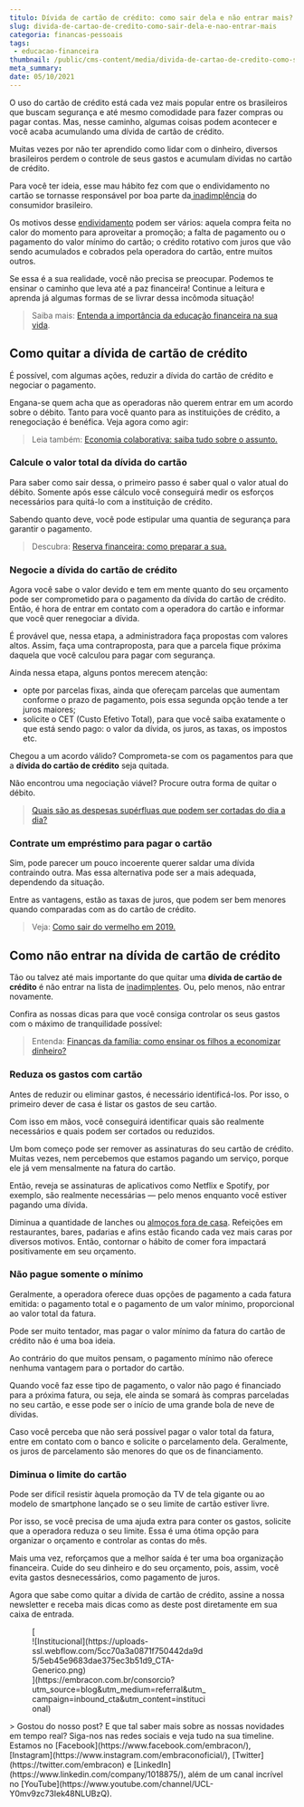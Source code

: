 ```yaml
---
titulo: Dívida de cartão de crédito: como sair dela e não entrar mais?
slug: divida-de-cartao-de-credito-como-sair-dela-e-nao-entrar-mais
categoria: financas-pessoais
tags:
 - educacao-financeira
thumbnail: /public/cms-content/media/divida-de-cartao-de-credito-como-sair-dela-e-nao-entrar-mais.jpg
meta_summary: 
date: 05/10/2021
---
```

O uso do cartão de crédito está cada vez mais popular entre os brasileiros que buscam segurança e até mesmo comodidade para fazer compras ou pagar contas. Mas, nesse caminho, algumas coisas podem acontecer e você acaba acumulando uma dívida de cartão de crédito.

Muitas vezes por não ter aprendido como lidar com o dinheiro, diversos brasileiros perdem o controle de seus gastos e acumulam dívidas no cartão de crédito.

Para você ter ideia, esse mau hábito fez com que o endividamento no cartão se tornasse responsável por boa parte da[ inadimplência](https://www.embracon.com.br/blog/o-que-acontece-se-houver-atraso-na-parcela-do-consorcio-entenda-aqui) do consumidor brasileiro.

Os motivos desse [endividamento](https://www.embracon.com.br/blog/saiba-o-que-fazer-para-limpar-o-nome) podem ser vários: aquela compra feita no calor do momento para aproveitar a promoção; a falta de pagamento ou o pagamento do valor mínimo do cartão; o crédito rotativo com juros que vão sendo acumulados e cobrados pela operadora do cartão, entre muitos outros.

Se essa é a sua realidade, você não precisa se preocupar. Podemos te ensinar o caminho que leva até a paz financeira! Continue a leitura e aprenda já algumas formas de se livrar dessa incômoda situação!

> Saiba mais: [Entenda a importância da educação financeira na sua vida](https://www.embracon.com.br/blog/entenda-a-importancia-da-educacao-financeira-na-sua-vida).

Como quitar a dívida de cartão de crédito
-----------------------------------------

É possível, com algumas ações, reduzir a dívida do cartão de crédito e negociar o pagamento.

Engana-se quem acha que as operadoras não querem entrar em um acordo sobre o débito. Tanto para você quanto para as instituições de crédito, a renegociação é benéfica. Veja agora como agir:

> Leia também: [Economia colaborativa: saiba tudo sobre o assunto.](https://www.embracon.com.br/blog/economia-colaborativa-saiba-tudo-sobre-o-assunto)

### Calcule o valor total da dívida do cartão

Para saber como sair dessa, o primeiro passo é saber qual o valor atual do débito. Somente após esse cálculo você conseguirá medir os esforços necessários para quitá-lo com a instituição de crédito.

Sabendo quanto deve, você pode estipular uma quantia de segurança para garantir o pagamento.

> Descubra: [Reserva financeira: como preparar a sua.](https://www.embracon.com.br/blog/reserva-financeira-como-preparar-a-sua)

### Negocie a dívida do cartão de crédito

Agora você sabe o valor devido e tem em mente quanto do seu orçamento pode ser comprometido para o pagamento da dívida do cartão de crédito. Então, é hora de entrar em contato com a operadora do cartão e informar que você quer renegociar a dívida.

É provável que, nessa etapa, a administradora faça propostas com valores altos. Assim, faça uma contraproposta, para que a parcela fique próxima daquela que você calculou para pagar com segurança.

Ainda nessa etapa, alguns pontos merecem atenção:

- opte por parcelas fixas, ainda que ofereçam parcelas que aumentam conforme o prazo de pagamento, pois essa segunda opção tende a ter juros maiores;
- solicite o CET (Custo Efetivo Total), para que você saiba exatamente o que está sendo pago: o valor da dívida, os juros, as taxas, os impostos etc.

Chegou a um acordo válido? Comprometa-se com os pagamentos para que a **dívida do cartão de crédito** seja quitada.

Não encontrou uma negociação viável? Procure outra forma de quitar o débito.

> [Quais são as despesas supérfluas que podem ser cortadas do dia a dia?](https://www.embracon.com.br/blog/quais-sao-as-despesas-superfluas-que-podem-ser-cortadas-do-dia-a-dia)

### Contrate um empréstimo para pagar o cartão

Sim, pode parecer um pouco incoerente querer saldar uma dívida contraindo outra. Mas essa alternativa pode ser a mais adequada, dependendo da situação.

Entre as vantagens, estão as taxas de juros, que podem ser bem menores quando comparadas com as do cartão de crédito.

> Veja: [Como sair do vermelho em 2019.](https://www.embracon.com.br/blog/como-sair-do-vermelho-em-2019)

Como não entrar na dívida de cartão de crédito
----------------------------------------------

Tão ou talvez até mais importante do que quitar uma **dívida de cartão de crédito** é não entrar na lista de [inadimplentes](https://www.embracon.com.br/blog/o-que-acontece-se-houver-atraso-na-parcela-do-consorcio-entenda-aqui). Ou, pelo menos, não entrar novamente.

Confira as nossas dicas para que você consiga controlar os seus gastos com o máximo de tranquilidade possível:

> Entenda: [Finanças da família: como ensinar os filhos a economizar dinheiro?](https://www.embracon.com.br/blog/financas-da-familia-como-ensinar-os-filhos-a-economizar-dinheiro)

### Reduza os gastos com cartão

Antes de reduzir ou eliminar gastos, é necessário identificá-los. Por isso, o primeiro dever de casa é listar os gastos de seu cartão.

Com isso em mãos, você conseguirá identificar quais são realmente necessários e quais podem ser cortados ou reduzidos.

Um bom começo pode ser remover as assinaturas do seu cartão de crédito. Muitas vezes, nem percebemos que estamos pagando um serviço, porque ele já vem mensalmente na fatura do cartão.

Então, reveja se assinaturas de aplicativos como Netflix e Spotify, por exemplo, são realmente necessárias — pelo menos enquanto você estiver pagando uma dívida.

Diminua a quantidade de lanches ou [almoços fora de casa](https://www.embracon.com.br/blog/como-ter-uma-cozinha-funcional-em-casa). Refeições em restaurantes, bares, padarias e afins estão ficando cada vez mais caras por diversos motivos. Então, contornar o hábito de comer fora impactará positivamente em seu orçamento.

### Não pague somente o mínimo

Geralmente, a operadora oferece duas opções de pagamento a cada fatura emitida: o pagamento total e o pagamento de um valor mínimo, proporcional ao valor total da fatura.

Pode ser muito tentador, mas pagar o valor mínimo da fatura do cartão de crédito não é uma boa ideia.

Ao contrário do que muitos pensam, o pagamento mínimo não oferece nenhuma vantagem para o portador do cartão.

Quando você faz esse tipo de pagamento, o valor não pago é financiado para a próxima fatura, ou seja, ele ainda se somará às compras parceladas no seu cartão, e esse pode ser o início de uma grande bola de neve de dívidas.

Caso você perceba que não será possível pagar o valor total da fatura, entre em contato com o banco e solicite o parcelamento dela. Geralmente, os juros de parcelamento são menores do que os de financiamento.

### Diminua o limite do cartão

Pode ser difícil resistir àquela promoção da TV de tela gigante ou ao modelo de smartphone lançado se o seu limite de cartão estiver livre.

Por isso, se você precisa de uma ajuda extra para conter os gastos, solicite que a operadora reduza o seu limite. Essa é uma ótima opção para organizar o orçamento e controlar as contas do mês.

Mais uma vez, reforçamos que a melhor saída é ter uma boa organização financeira. Cuide do seu dinheiro e do seu orçamento, pois, assim, você evita gastos desnecessários, como pagamento de juros.

Agora que sabe como quitar a dívida de cartão de crédito, assine a nossa newsletter e receba mais dicas como as deste post diretamente em sua caixa de entrada.

<figure class="w-richtext-figure-type-image w-richtext-align-center" style="max-width:310px">[<div>![Institucional](https://uploads-ssl.webflow.com/5cc70a3a0871f750442da9d5/5eb45e9683dae375ec3b51d9_CTA-Generico.png)</div>](https://embracon.com.br/consorcio?utm_source=blog&utm_medium=referral&utm_campaign=inbound_cta&utm_content=institucional)</figure>> Gostou do nosso post? E que tal saber mais sobre as nossas novidades em tempo real? Siga-nos nas redes sociais e veja tudo na sua timeline. Estamos no [Facebook](https://www.facebook.com/embracon/), [Instagram](https://www.instagram.com/embraconoficial/), [Twitter](https://twitter.com/embracon) e [LinkedIn](https://www.linkedin.com/company/1018875/), além de um canal incrível no [YouTube](https://www.youtube.com/channel/UCL-Y0mv9zc73Iek48NLUBzQ).

